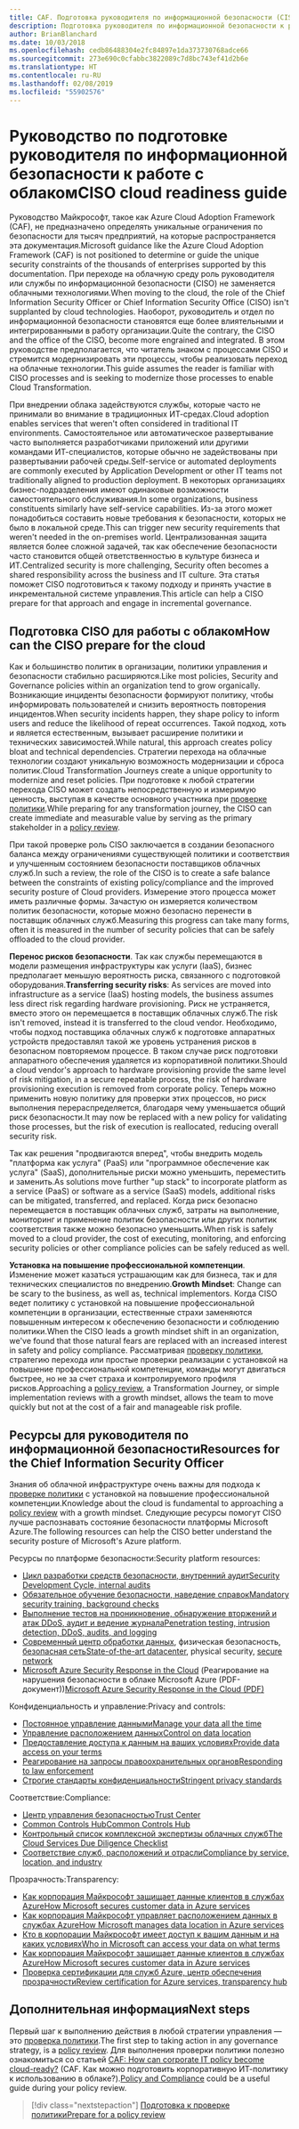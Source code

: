 ```yaml
---
title: CAF. Подготовка руководителя по информационной безопасности (CISO)
description: Подготовка руководителя по информационной безопасности к работе с облаком
author: BrianBlanchard
ms.date: 10/03/2018
ms.openlocfilehash: cedb86488304e2fc84897e1da373730768adce66
ms.sourcegitcommit: 273e690c0cfabbc3822089c7d8bc743ef41d2b6e
ms.translationtype: HT
ms.contentlocale: ru-RU
ms.lasthandoff: 02/08/2019
ms.locfileid: "55902576"
---
```

# <a name="ciso-cloud-readiness-guide"></a><span data-ttu-id="e6d81-103">Руководство по подготовке руководителя по информационной безопасности к работе с облаком</span><span class="sxs-lookup"><span data-stu-id="e6d81-103">CISO cloud readiness guide</span></span>

<span data-ttu-id="e6d81-104">Руководство Майкрософт, такое как Azure Cloud Adoption Framework (CAF), не предназначено определять уникальные ограничения по безопасности для тысяч предприятий, на которые распространяется эта документация.</span><span class="sxs-lookup"><span data-stu-id="e6d81-104">Microsoft guidance like the Azure Cloud Adoption Framework (CAF) is not positioned to determine or guide the unique security constraints of the thousands of enterprises supported by this documentation.</span></span> <span data-ttu-id="e6d81-105">При переходе на облачную среду роль руководителя или службы по информационной безопасности (CISO) не заменяется облачными технологиями.</span><span class="sxs-lookup"><span data-stu-id="e6d81-105">When moving to the cloud, the role of the Chief Information Security Officer or Chief Information Security Office (CISO) isn't supplanted by cloud technologies.</span></span> <span data-ttu-id="e6d81-106">Наоборот, руководитель и отдел по информационной безопасности становятся еще более влиятельными и интегрированными в работу организации.</span><span class="sxs-lookup"><span data-stu-id="e6d81-106">Quite the contrary, the CISO and the office of the CISO, become more engrained and integrated.</span></span> <span data-ttu-id="e6d81-107">В этом руководстве предполагается, что читатель знаком с процессами CISO и стремится модернизировать эти процессы, чтобы реализовать переход на облачные технологии.</span><span class="sxs-lookup"><span data-stu-id="e6d81-107">This guide assumes the reader is familiar with CISO processes and is seeking to modernize those processes to enable Cloud Transformation.</span></span>

<span data-ttu-id="e6d81-108">При внедрении облака задействуются службы, которые часто не принимали во внимание в традиционных ИТ-средах.</span><span class="sxs-lookup"><span data-stu-id="e6d81-108">Cloud adoption enables services that weren't often considered in traditional IT environments.</span></span> <span data-ttu-id="e6d81-109">Самостоятельное или автоматическое развертывание часто выполняется разработчиками приложений или другими командами ИТ-специалистов, которые обычно не задействованы при развертывании рабочей среды.</span><span class="sxs-lookup"><span data-stu-id="e6d81-109">Self-service or automated deployments are commonly executed by Application Development or other IT teams not traditionally aligned to production deployment.</span></span> <span data-ttu-id="e6d81-110">В некоторых организациях бизнес-подразделения имеют одинаковые возможности самостоятельного обслуживания.</span><span class="sxs-lookup"><span data-stu-id="e6d81-110">In some organizations, business constituents similarly have self-service capabilities.</span></span> <span data-ttu-id="e6d81-111">Из-за этого может понадобиться составить новые требования к безопасности, которых не было в локальной среде.</span><span class="sxs-lookup"><span data-stu-id="e6d81-111">This can trigger new security requirements that weren't needed in the on-premises world.</span></span> <span data-ttu-id="e6d81-112">Централизованная защита является более сложной задачей, так как обеспечение безопасности часто становится общей ответственностью в культуре бизнеса и ИТ.</span><span class="sxs-lookup"><span data-stu-id="e6d81-112">Centralized security is more challenging, Security often becomes a shared responsibility across the business and IT culture.</span></span> <span data-ttu-id="e6d81-113">Эта статья поможет CISO подготовиться к такому подходу и принять участие в инкрементальной системе управления.</span><span class="sxs-lookup"><span data-stu-id="e6d81-113">This article can help a CISO prepare for that approach and engage in incremental governance.</span></span>

## <a name="how-can-the-ciso-prepare-for-the-cloud"></a><span data-ttu-id="e6d81-114">Подготовка CISO для работы с облаком</span><span class="sxs-lookup"><span data-stu-id="e6d81-114">How can the CISO prepare for the cloud</span></span>

<span data-ttu-id="e6d81-115">Как и большинство политик в организации, политики управления и безопасности стабильно расширяются.</span><span class="sxs-lookup"><span data-stu-id="e6d81-115">Like most policies, Security and Governance policies within an organization tend to grow organically.</span></span> <span data-ttu-id="e6d81-116">Возникающие инциденты безопасности формируют политику, чтобы информировать пользователей и снизить вероятность повторения инцидентов.</span><span class="sxs-lookup"><span data-stu-id="e6d81-116">When security incidents happen, they shape policy to inform users and reduce the likelihood of repeat occurrences.</span></span> <span data-ttu-id="e6d81-117">Такой подход, хоть и является естественным, вызывает расширение политики и технических зависимостей.</span><span class="sxs-lookup"><span data-stu-id="e6d81-117">While natural, this approach creates policy bloat and technical dependencies.</span></span> <span data-ttu-id="e6d81-118">Стратегии перехода на облачные технологии создают уникальную возможность модернизации и сброса политик.</span><span class="sxs-lookup"><span data-stu-id="e6d81-118">Cloud Transformation Journeys create a unique opportunity to modernize and reset policies.</span></span> <span data-ttu-id="e6d81-119">При подготовке к любой стратегии перехода CISO может создать непосредственную и измеримую ценность, выступая в качестве основного участника при [проверке политики](./what-is-a-cloud-policy-review.md).</span><span class="sxs-lookup"><span data-stu-id="e6d81-119">While preparing for any transformation journey, the CISO can create immediate and measurable value by serving as the primary stakeholder in a [policy review](./what-is-a-cloud-policy-review.md).</span></span>

<span data-ttu-id="e6d81-120">При такой проверке роль CISO заключается в создании безопасного баланса между ограничениями существующей политики и соответствия и улучшенным состоянием безопасности поставщиков облачных служб.</span><span class="sxs-lookup"><span data-stu-id="e6d81-120">In such a review, the role of the CISO is to create a safe balance between the constraints of existing policy/compliance and the improved security posture of Cloud providers.</span></span> <span data-ttu-id="e6d81-121">Измерение этого процесса может иметь различные формы. Зачастую он измеряется количеством политик безопасности, которые можно безопасно перенести в поставщик облачных служб.</span><span class="sxs-lookup"><span data-stu-id="e6d81-121">Measuring this progress can take many forms, often it is measured in the number of security policies that can be safely offloaded to the cloud provider.</span></span>

<span data-ttu-id="e6d81-122">**Перенос рисков безопасности**. Так как службы перемещаются в модели размещения инфраструктуры как услуги (IaaS), бизнес предполагает меньшую вероятность риска, связанного с подготовкой оборудования.</span><span class="sxs-lookup"><span data-stu-id="e6d81-122">**Transferring security risks**: As services are moved into infrastructure as a service (IaaS) hosting models, the business assumes less direct risk regarding hardware provisioning.</span></span> <span data-ttu-id="e6d81-123">Риск не устраняется, вместо этого он перемещается в поставщик облачных служб.</span><span class="sxs-lookup"><span data-stu-id="e6d81-123">The risk isn't removed, instead it is transferred to the cloud vendor.</span></span> <span data-ttu-id="e6d81-124">Необходимо, чтобы подход поставщика облачных служб к подготовке аппаратных устройств предоставлял такой же уровень устранения рисков в безопасном повторяемом процессе. В таком случае риск подготовки аппаратного обеспечения удаляется из корпоративной политики.</span><span class="sxs-lookup"><span data-stu-id="e6d81-124">Should a cloud vendor's approach to hardware provisioning provide the same level of risk mitigation, in a secure repeatable process, the risk of hardware provisioning execution is removed from corporate policy.</span></span> <span data-ttu-id="e6d81-125">Теперь можно применить новую политику для проверки этих процессов, но риск выполнения перераспределяется, благодаря чему уменьшается общий риск безопасности.</span><span class="sxs-lookup"><span data-stu-id="e6d81-125">It may now be replaced with a new policy for validating those processes, but the risk of execution is reallocated, reducing overall security risk.</span></span>

<span data-ttu-id="e6d81-126">Так как решения "продвигаются вперед", чтобы внедрить модель "платформа как услуга" (PaaS) или "программное обеспечение как услуга" (SaaS), дополнительные риски можно уменьшить, переместить и заменить.</span><span class="sxs-lookup"><span data-stu-id="e6d81-126">As solutions move further "up stack" to incorporate platform as a service (PaaS) or software as a service (SaaS) models, additional risks can be mitigated, transferred, and replaced.</span></span> <span data-ttu-id="e6d81-127">Когда риск безопасно перемещается в поставщик облачных служб, затраты на выполнение, мониторинг и применение политик безопасности или других политик соответствия также можно безопасно уменьшить.</span><span class="sxs-lookup"><span data-stu-id="e6d81-127">When risk is safely moved to a cloud provider, the cost of executing, monitoring, and enforcing security policies or other compliance policies can be safely reduced as well.</span></span>

<span data-ttu-id="e6d81-128">**Установка на повышение профессиональной компетенции**. Изменение может казаться устрашающим как для бизнеса, так и для технических специалистов по внедрению.</span><span class="sxs-lookup"><span data-stu-id="e6d81-128">**Growth Mindset**: Change can be scary to the business, as well as, technical implementors.</span></span> <span data-ttu-id="e6d81-129">Когда CISO ведет политику с установкой на повышение профессиональной компетенции в организации, естественные страхи заменяются повышенным интересом к обеспечению безопасности и соблюдению политики.</span><span class="sxs-lookup"><span data-stu-id="e6d81-129">When the CISO leads a growth mindset shift in an organization, we've found that those natural fears are replaced with an increased interest in safety and policy compliance.</span></span> <span data-ttu-id="e6d81-130">Рассматривая [проверку политики](./what-is-a-cloud-policy-review.md), стратегию перехода или простые проверки реализации с установкой на повышение профессиональной компетенции, команды могут двигаться быстрее, но не за счет страха и контролируемого профиля рисков.</span><span class="sxs-lookup"><span data-stu-id="e6d81-130">Approaching a [policy review](./what-is-a-cloud-policy-review.md), a Transformation Journey, or simple implementation reviews with a growth mindset, allows the team to move quickly but not at the cost of a fair and manageable risk profile.</span></span>

## <a name="resources-for-the-chief-information-security-officer"></a><span data-ttu-id="e6d81-131">Ресурсы для руководителя по информационной безопасности</span><span class="sxs-lookup"><span data-stu-id="e6d81-131">Resources for the Chief Information Security Officer</span></span>

<span data-ttu-id="e6d81-132">Знания об облачной инфраструктуре очень важны для подхода к [проверке политики](./what-is-a-cloud-policy-review.md) с установкой на повышение профессиональной компетенции.</span><span class="sxs-lookup"><span data-stu-id="e6d81-132">Knowledge about the cloud is fundamental to approaching a [policy review](./what-is-a-cloud-policy-review.md) with a growth mindset.</span></span> <span data-ttu-id="e6d81-133">Следующие ресурсы помогут CISO лучше распознавать состояние безопасности платформы Microsoft Azure.</span><span class="sxs-lookup"><span data-stu-id="e6d81-133">The following resources can help the CISO better understand the security posture of Microsoft's Azure platform.</span></span>

<span data-ttu-id="e6d81-134">Ресурсы по платформе безопасности:</span><span class="sxs-lookup"><span data-stu-id="e6d81-134">Security platform resources:</span></span>

* [<span data-ttu-id="e6d81-135">Цикл разработки средств безопасности, внутренний аудит</span><span class="sxs-lookup"><span data-stu-id="e6d81-135">Security Development Cycle, internal audits</span></span>](https://www.microsoft.com/sdl/)
* [<span data-ttu-id="e6d81-136">Обязательное обучение безопасности, наведение справок</span><span class="sxs-lookup"><span data-stu-id="e6d81-136">Mandatory security training, background checks</span></span>](https://downloads.cloudsecurityalliance.org/star/self-assessment/StandardResponsetoRequestforInformationWindowsAzureSecurityPrivacy.docx)
* [<span data-ttu-id="e6d81-137">Выполнение тестов на проникновение, обнаружение вторжений и атак DDoS, аудит и ведение журнала</span><span class="sxs-lookup"><span data-stu-id="e6d81-137">Penetration testing, intrusion detection, DDoS, audits, and logging</span></span>](https://www.microsoft.com/trustcenter/Security/AuditingAndLogging)
* <span data-ttu-id="e6d81-138">[Современный центр обработки данных](https://www.microsoft.com/cloud-platform/global-datacenters), физическая безопасность, [безопасная сеть](/azure/security/security-network-overview)</span><span class="sxs-lookup"><span data-stu-id="e6d81-138">[State-of-the-art datacenter](https://www.microsoft.com/cloud-platform/global-datacenters), physical security, [secure network](/azure/security/security-network-overview)</span></span>
* <span data-ttu-id="e6d81-139">[Microsoft Azure Security Response in the Cloud](http://aka.ms/SecurityResponsePaper) (Реагирование на нарушения безопасности в облаке Microsoft Azure (PDF-документ))</span><span class="sxs-lookup"><span data-stu-id="e6d81-139">[Microsoft Azure Security Response in the Cloud (PDF)](http://aka.ms/SecurityResponsePaper)</span></span>

<span data-ttu-id="e6d81-140">Конфиденциальность и управление:</span><span class="sxs-lookup"><span data-stu-id="e6d81-140">Privacy and controls:</span></span>

* [<span data-ttu-id="e6d81-141">Постоянное управление данными</span><span class="sxs-lookup"><span data-stu-id="e6d81-141">Manage your data all the time</span></span>](https://www.microsoft.com/trustcenter/Privacy/You-own-your-data)
* [<span data-ttu-id="e6d81-142">Управление расположением данных</span><span class="sxs-lookup"><span data-stu-id="e6d81-142">Control on data location</span></span>](https://www.microsoft.com/trustcenter/Privacy/Where-your-data-is-located)
* [<span data-ttu-id="e6d81-143">Предоставление доступа к данным на ваших условиях</span><span class="sxs-lookup"><span data-stu-id="e6d81-143">Provide data access on your terms</span></span>](https://www.microsoft.com/trustcenter/Privacy/Who-can-access-your-data-and-on-what-terms)
* [<span data-ttu-id="e6d81-144">Реагирование на запросы правоохранительных органов</span><span class="sxs-lookup"><span data-stu-id="e6d81-144">Responding to law enforcement</span></span>](https://www.microsoft.com/trustcenter/Privacy/Responding-to-govt-agency-requests-for-customer-data)
* [<span data-ttu-id="e6d81-145">Строгие стандарты конфиденциальности</span><span class="sxs-lookup"><span data-stu-id="e6d81-145">Stringent privacy standards</span></span>](https://www.microsoft.com/TrustCenter/Privacy/We-set-and-adhere-to-stringent-standards)

<span data-ttu-id="e6d81-146">Соответствие:</span><span class="sxs-lookup"><span data-stu-id="e6d81-146">Compliance:</span></span>

* [<span data-ttu-id="e6d81-147">Центр управления безопасностью</span><span class="sxs-lookup"><span data-stu-id="e6d81-147">Trust Center</span></span>](https://www.microsoft.com/trustcenter/default.aspx)
* [<span data-ttu-id="e6d81-148">Common Controls Hub</span><span class="sxs-lookup"><span data-stu-id="e6d81-148">Common Controls Hub</span></span>](https://www.microsoft.com/trustcenter/Common-Controls-Hub)
* [<span data-ttu-id="e6d81-149">Контрольный список комплексной экспертизы облачных служб</span><span class="sxs-lookup"><span data-stu-id="e6d81-149">The Cloud Services Due Diligence Checklist</span></span>](https://www.microsoft.com/trustcenter/Compliance/Due-Diligence-Checklist)
* [<span data-ttu-id="e6d81-150">Соответствие служб, расположений и отрасли</span><span class="sxs-lookup"><span data-stu-id="e6d81-150">Compliance by service, location, and industry</span></span>](https://www.microsoft.com/trustcenter/Compliance/default.aspx)

<span data-ttu-id="e6d81-151">Прозрачность:</span><span class="sxs-lookup"><span data-stu-id="e6d81-151">Transparency:</span></span>

* [<span data-ttu-id="e6d81-152">Как корпорация Майкрософт защищает данные клиентов в службах Azure</span><span class="sxs-lookup"><span data-stu-id="e6d81-152">How Microsoft secures customer data in Azure services</span></span>](https://www.microsoft.com/trustcenter/Transparency/default.aspx)
* [<span data-ttu-id="e6d81-153">Как корпорация Майкрософт управляет расположением данных в службах Azure</span><span class="sxs-lookup"><span data-stu-id="e6d81-153">How Microsoft manages data location in Azure services</span></span>](http://azuredatacentermap.azurewebsites.net/)
* [<span data-ttu-id="e6d81-154">Кто в корпорации Майкрософт имеет доступ к вашим данным и на каких условиях</span><span class="sxs-lookup"><span data-stu-id="e6d81-154">Who in Microsoft can access your data on what terms</span></span>](https://www.microsoft.com/trustcenter/Privacy/Who-can-access-your-data-and-on-what-terms)
* [<span data-ttu-id="e6d81-155">Как корпорация Майкрософт защищает данные клиентов в службах Azure</span><span class="sxs-lookup"><span data-stu-id="e6d81-155">How Microsoft secures customer data in Azure services</span></span>](https://www.microsoft.com/trustcenter/Transparency/default.aspx)
* [<span data-ttu-id="e6d81-156">Проверка сертификации для служб Azure, центр обеспечения прозрачности</span><span class="sxs-lookup"><span data-stu-id="e6d81-156">Review certification for Azure services, transparency hub</span></span>](https://www.microsoft.com/trustcenter/Compliance/default.aspx)

## <a name="next-steps"></a><span data-ttu-id="e6d81-157">Дополнительная информация</span><span class="sxs-lookup"><span data-stu-id="e6d81-157">Next steps</span></span>

<span data-ttu-id="e6d81-158">Первый шаг к выполнению действия в любой стратегии управления — это [проверка политики](./what-is-a-cloud-policy-review.md).</span><span class="sxs-lookup"><span data-stu-id="e6d81-158">The first step to taking action in any governance strategy, is a [policy review](./what-is-a-cloud-policy-review.md).</span></span> <span data-ttu-id="e6d81-159">Для выполнения проверки политики полезно ознакомиться со статьей [CAF: How can corporate IT policy become cloud-ready?](./overview.md) (CAF. Как можно подготовить корпоративную ИТ-политику к использованию в облаке?).</span><span class="sxs-lookup"><span data-stu-id="e6d81-159">[Policy and Compliance](./overview.md) could be a useful guide during your policy review.</span></span>

> [!div class="nextstepaction"]
> [<span data-ttu-id="e6d81-160">Подготовка к проверке политики</span><span class="sxs-lookup"><span data-stu-id="e6d81-160">Prepare for a policy review</span></span>](./what-is-a-cloud-policy-review.md)